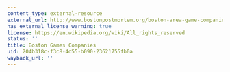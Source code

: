 ```yaml
---
content_type: external-resource
external_url: http://www.bostonpostmortem.org/boston-area-game-companies/
has_external_license_warning: true
license: https://en.wikipedia.org/wiki/All_rights_reserved
status: ''
title: Boston Games Companies
uid: 204b318c-f3c8-4d55-b090-23621755fb0a
wayback_url: ''
---
```

